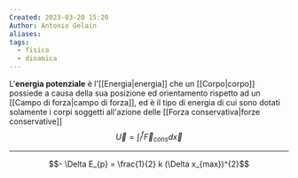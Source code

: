 ```yaml
---
Created: 2023-03-20 15:20
Author: Antonio Gelain
aliases: 
tags:
  - fisica
  - dinamica
---
```


L'**energia potenziale** è l'[[Energia|energia]] che un [[Corpo|corpo]] possiede a causa della sua posizione ed orientamento rispetto ad un [[Campo di forza|campo di forza]], ed è il tipo di energia di cui sono dotati solamente i corpi soggetti all'azione delle [[Forza conservativa|forze conservative]]
$$\vec{U} = \int_{i}^{f} \vec{F}_{cons} d \vec{x}$$

---

$$- \Delta E_{p} = \frac{1}{2} k (\Delta x_{max})^{2}$$
